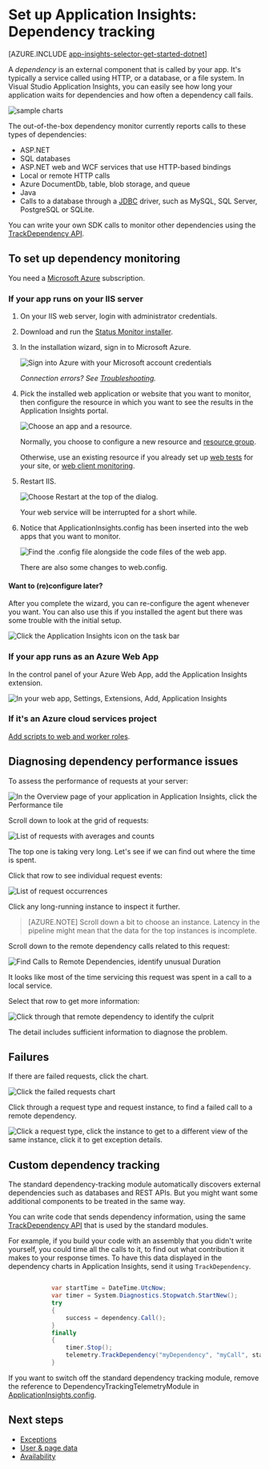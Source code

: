 <properties 
	pageTitle="Dependency Tracking in Application Insights" 
	description="Analyze usage, availability and performance of your on-premises or Microsoft Azure web application with Application Insights." 
	services="application-insights" 
    documentationCenter=".net"
	authors="alancameronwills" 
	manager="douge"/>

<tags 
	ms.service="application-insights" 
	ms.workload="tbd" 
	ms.tgt_pltfrm="ibiza" 
	ms.devlang="na" 
	ms.topic="article" 
	ms.date="11/23/2015" 
	ms.author="awills"/>


# Set up Application Insights: Dependency tracking


[AZURE.INCLUDE [app-insights-selector-get-started-dotnet](../../includes/app-insights-selector-get-started-dotnet.md)]



A *dependency* is an external component that is called by your app. It's typically a service called using HTTP, or a database, or a file system. In Visual Studio Application Insights, you can easily see how long your application waits for dependencies and how often a dependency call fails.

![sample charts](./media/app-insights-asp-net-dependencies/10-intro.png)

The out-of-the-box dependency monitor currently reports calls to these  types of dependencies:

* ASP.NET
 * SQL databases
 * ASP.NET web and WCF services that use HTTP-based bindings
 * Local or remote HTTP calls
 * Azure DocumentDb, table, blob storage, and queue
* Java
 * Calls to a database through a [JDBC](http://docs.oracle.com/javase/7/docs/technotes/guides/jdbc/) driver, such as MySQL, SQL Server, PostgreSQL or SQLite.

You can write your own SDK calls to monitor other dependencies using the [TrackDependency API](app-insights-api-custom-events-metrics.md#track-dependency).


## To set up dependency monitoring

You need a [Microsoft Azure](http://azure.com) subscription.

### If your app runs on your IIS server

1. On your IIS web server, login with administrator credentials.
2. Download and run the [Status Monitor installer](http://go.microsoft.com/fwlink/?LinkId=506648).
4. In the installation wizard, sign in to Microsoft Azure.

    ![Sign into Azure with your Microsoft account credentials](./media/app-insights-asp-net-dependencies/appinsights-035-signin.png)

    *Connection errors? See [Troubleshooting](#troubleshooting).*

5. Pick the installed web application or website that you want to monitor, then configure the resource in which you want to see the results in the Application Insights portal.

    ![Choose an app and a resource.](./media/app-insights-asp-net-dependencies/appinsights-036-configAIC.png)

    Normally, you choose to configure a new resource and [resource group][roles].

    Otherwise, use an existing resource if you already set up [web tests][availability] for your site, or [web client monitoring][client].

6. Restart IIS.

    ![Choose Restart at the top of the dialog.](./media/app-insights-asp-net-dependencies/appinsights-036-restart.png)

    Your web service will be interrupted for a short while.

6. Notice that ApplicationInsights.config has been inserted into the web apps that you want to monitor.

    ![Find the .config file alongside the code files of the web app.](./media/app-insights-asp-net-dependencies/appinsights-034-aiconfig.png)

   There are also some changes to web.config.

#### Want to (re)configure later?

After you complete the wizard, you can re-configure the agent whenever you want. You can also use this if you installed the agent but there was some trouble with the initial setup.

![Click the Application Insights icon on the task bar](./media/app-insights-asp-net-dependencies/appinsights-033-aicRunning.png)


### If your app runs as an Azure Web App

In the control panel of your Azure Web App, add the Application Insights extension.

![In your web app, Settings, Extensions, Add, Application Insights](./media/app-insights-asp-net-dependencies/05-extend.png)


### If it's an Azure cloud services project

[Add scripts to web and worker roles](app-insights-cloudservices.md).

## <a name="diagnosis"></a> Diagnosing dependency performance issues

To assess the performance of requests at your server:

![In the Overview page of your application in Application Insights, click the Performance tile](./media/app-insights-asp-net-dependencies/01-performance.png)

Scroll down to look at the grid of requests:

![List of requests with averages and counts](./media/app-insights-asp-net-dependencies/02-reqs.png)

The top one is taking very long. Let's see if we can find out where the time is spent.

Click that row to see individual request events:


![List of request occurrences](./media/app-insights-asp-net-dependencies/03-instances.png)

Click any long-running instance to inspect it further.

> [AZURE.NOTE] Scroll down a bit to choose an instance. Latency in the pipeline might mean that the data for the top instances is incomplete.

Scroll down to the remote dependency calls related to this request:

![Find Calls to Remote Dependencies, identify unusual Duration](./media/app-insights-asp-net-dependencies/04-dependencies.png)

It looks like most of the time servicing this request was spent in a call to a local service. 

Select that row to get more information:


![Click through that remote dependency to identify the culprit](./media/app-insights-asp-net-dependencies/05-detail.png)

The detail includes sufficient information to diagnose the problem.



## Failures

If there are failed requests, click the chart.

![Click the failed requests chart](./media/app-insights-asp-net-dependencies/06-fail.png)

Click through a request type and request instance, to find a failed call to a remote dependency.


![Click a request type, click the instance to get to a different view of the same instance, click it to get exception details.](./media/app-insights-asp-net-dependencies/07-faildetail.png)


## Custom dependency tracking

The standard dependency-tracking module automatically discovers external dependencies such as databases and REST APIs. But you might want some additional components to be treated in the same way. 

You can write code that sends dependency information, using the same [TrackDependency API](app-insights-api-custom-events-metrics.md#track-dependency) that is used by the standard modules.

For example, if you build your code with an assembly that you didn't write yourself, you could time all the calls to it, to find out what contribution it makes to your response times. To have this data displayed in the dependency charts in Application Insights, send it using `TrackDependency`.

```C#

            var startTime = DateTime.UtcNow;
            var timer = System.Diagnostics.Stopwatch.StartNew();
            try
            {
                success = dependency.Call();
            }
            finally
            {
                timer.Stop();
                telemetry.TrackDependency("myDependency", "myCall", startTime, timer.Elapsed, success);
            }
```

If you want to switch off the standard dependency tracking module, remove the reference to DependencyTrackingTelemetryModule in [ApplicationInsights.config](app-insights-configuration-with-applicationinsights-config.md).

## Next steps

- [Exceptions](../article/application-insights/app-insights-asp-net-exception-mvc.md#selector1)
- [User & page data](../article/application-insights/app-insights-asp-net-client.md#selector1)
- [Availability](../article/application-insights/app-insights-monitor-web-app-availability.md#selector1)




<!--Link references-->

[api]: app-insights-api-custom-events-metrics.md
[apikey]: app-insights-api-custom-events-metrics.md#ikey
[availability]: app-insights-monitor-web-app-availability.md
[azure]: ../insights-perf-analytics.md
[client]: app-insights-javascript.md
[diagnostic]: app-insights-diagnostic-search.md
[metrics]: app-insights-metrics-explorer.md
[netlogs]: app-insights-asp-net-trace-logs.md
[perf]: app-insights-web-monitor-performance.md
[portal]: http://portal.azure.com/
[qna]: app-insights-troubleshoot-faq.md
[redfield]: app-insights-asp-net-dependencies.md
[roles]: app-insights-resources-roles-access-control.md

 
